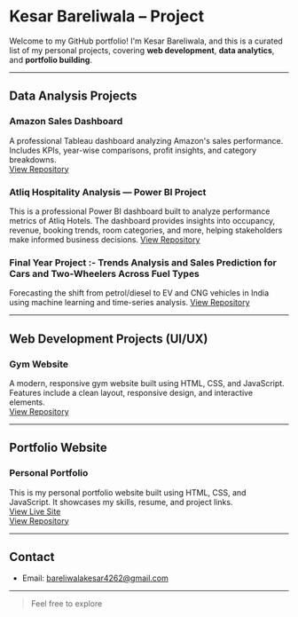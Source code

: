 # Kesar Bareliwala – Project 

Welcome to my GitHub portfolio! I'm Kesar Bareliwala, and this is a curated list of my personal projects, covering **web development**, **data analytics**, and **portfolio building**.

---

## Data Analysis Projects

### Amazon Sales Dashboard  
A professional Tableau dashboard analyzing Amazon's sales performance. Includes KPIs, year-wise comparisons, profit insights, and category breakdowns.  
[View Repository](https://github.com/Kesar2208/Amazon-Sales-Tableau-Dashboard)

### Atliq Hospitality Analysis — Power BI Project
This is a professional Power BI dashboard built to analyze performance metrics of Atliq Hotels. The dashboard provides insights into occupancy, revenue, booking trends, room categories, and more, helping stakeholders make informed business decisions.
[View Repository](https://github.com/Kesar2208/Atliq-Hospitality-Analysis)

### Final Year Project :- Trends Analysis and Sales Prediction for Cars and Two-Wheelers Across Fuel Types

Forecasting the shift from petrol/diesel to EV and CNG vehicles in India using machine learning and time-series analysis.
[View Repository](https://github.com/Kesar2208/final-year-project)

---

## Web Development Projects (UI/UX)

### Gym Website  
A modern, responsive gym website built using HTML, CSS, and JavaScript. Features include a clean layout, responsive design, and interactive elements.  
[View Repository](https://github.com/Kesar2208/figma-website-design)

---
## Portfolio Website

### Personal Portfolio  
This is my personal portfolio website built using HTML, CSS, and JavaScript. It showcases my skills, resume, and project links.  
[View Live Site](https://kesar2208.github.io/portfolio)  
[View Repository](https://github.com/kesar2208/portfolio)

---

## Contact

- Email: bareliwalakesar4262@gmail.com  

---

> Feel free to explore






